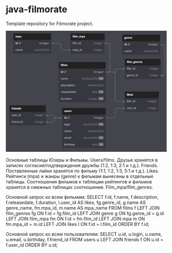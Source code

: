 # java-filmorate
Template repository for Filmorate project.

![Screenshot dbdiagram.](/src/main/resources/dbdiagram.png)

Основные таблицы Юзеры и Фильмы. Users/films.
Друзья хранятся в записях согласия/подтверждения дружбы  (1:2, 1:3, 2:1 и т.д.). Friends.
Поставленные лайки хранятся по фильму (1:1, 1:2, 1:3, 5:1 и т.д.). Likes.
Рейтинги (mpa) и жанры (genre) к фильмам вынесены в отдельные таблицы.
Соотношения фильмов к таблицам рейтингов и фильмов хранятся в смежных таблицах соотношения. Film_mpa/film_genres.


Основной запрос ко всем фильмам:
SELECT f.id, f.name, f.description, f.releasedate, f.duration,
l.user_id AS likes, fg.genre_id, g.name AS genre_name, fm.mpa_id, m.name AS mpa_name
FROM films f
LEFT JOIN film_genres fg ON f.id = fg.film_id
LEFT JOIN genre g ON fg.genre_id = g.id
LEFT JOIN film_mpa fm ON f.id = fm.film_id
LEFT JOIN mpa m ON fm.mpa_id = m.id
LEFT JOIN likes l ON f.id = l.film_id ORDER BY f.id;

Основной запрос ко всем пользователям:
SELECT u.id, u.login, u.name, u.email, u.birthday, f.friend_id
FROM users u
LEFT JOIN friends f ON u.id = f.user_id
ORDER BY u.id;
